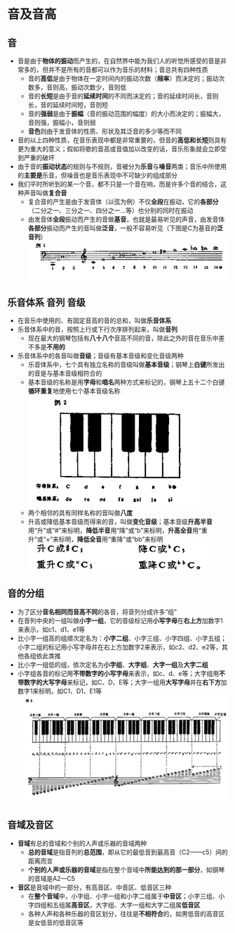 # 音及音高
## 音
* 音是由于**物体的振动**而产生的，在自然界中能为我们人的听觉所感受的音是非常多的，但并不是所有的音都可以作为音乐的材料；音总共有四种性质
  * 音的**高低**是由于物体在一定时间内的振动次数（**频率**）而决定的；振动次数多，音则高，振动次数少，音则低
  * 音的**长短**是由于音的**延续时间**的不同而决定的；音的延续时间长，音则长，音的延续时间短，音则短
  * 音的**强弱**是由于**振幅**（音的振动范围的幅度）的大小而决定的；振幅大，音则强，振幅小，音则弱
  * **音色**则由于发音体的性质、形状及其泛音的多少等而不同
* 音的以上四种性质，在音乐表现中都是非常重要的，但音的**高低和长短**则具有更为重大的意义；假如将歌的音高或音值加以改变的话，音乐形象就会立即受到严重的破坏
* 由于音的**振动状态**的规则与不规则，音被分为**乐音**与**噪音**两类；音乐中所使用的**主要是**乐音，但噪音也是音乐表现中不可缺少的组成部分
* 我们平时所听到的某一个音，都不只是一个音在响，而是许多个音的结合，这种声音叫做**复合音**
  * 复合音的产生是由于发音体（以弦为例）不仅**全段**在振动，它的**各部分**（二分之一、三分之一、四分之一…等）也分别的同时在振动
  * 由发音体**全段**振动而产生的音做**基音**，也就是最易听见的声音，由发音体**各部分**振动而产生的音叫做**泛音**，一般不容易听见（下图是C为基音的**泛音列**）
![](../images/C泛音列.png)
## 乐音体系 音列 音级
* 在音乐中使用的、有固定音高的音的总和，叫做**乐音体系**
* 乐音体系中的音，按照上行或下行次序排列起来，叫做**音列**
  * 现在最大的钢琴包括有**八十八个**音高不同的音，除此之外的音在音乐中差不多是**不用的**
* 乐音体系中的各音叫做**音级**；音级有基本音级和变化音级两种
  * 乐音体系中，七个具有独立名称的音级叫做**基本音级**；钢琴上**白键**所发出的音是与基本音级相符合的
  * 基本音级的名称是用**字母**和**唱名**两种方式来标记的，钢琴上五十二个白键**循环重复**地使用七个基本音级名称
![](../images/基本音级.png)
  * 两个相邻的具有同样名称的音叫做**八度**
  * 升高或降低基本音级而得来的音，叫做**变化音级**；基本音级**升高半音**用“升”或“#”来标明，**降低半音**用“降”或“b”来标明，**升高全音**用“重升”或“×”来标明，**降低全音**用“重降”或“bb”来标明
![](../images/升降.png)
## 音的分组
* 为了区分**音名相同而音高不同**的各音，将音列分成许多“组”
* 在音列中央的一组叫做**小字一组**，它的音级标记用**小写字母**在**右上方**加数字1来表示，如c1、d1、e1等
* 比小字一组高的组顺次定名为：**小字二组**、小字三组、小字四组、小字五组；小字二组的标记用小写字母并在右上方加数字2来表示，如c2、d2、e2等，其他各组依此类推
* 比小字一组低的组，依次定名为**小字组**、**大字组**、**大字一组**及**大字二组**
* 小字组各音的标记用**不带数字的小写字母**来表示，如c、d、e等；大字组用**不带数字的大写字母**来标记，如C、D、E等；大字一组用**大写字母**并在**右下方**加数字1来标明，如C1、D1、E1等
![](../images/分组.png)
## 音域及音区
* **音域**有总的音域和个别的人声或乐器的音域两种
  * **总的音域**是指音列的**总范围**，即从它的最低音到最高音（C2——c5）间的距离而言
  * **个别的人声或乐器的音域**是指在整个音域中**所能达到的那一部分**，如钢琴的音域是A2一C5
* **音区**是音域中的一部分，有高音区、中音区、低音区三种
  * 在**整个音域**中，小字组、小字一组和小字二组属于**中音区**；小字三组、小字四组和五组属**高音区**，大字组、大字一组和大字二组属**低音区**
  * 各种人声和各种乐器的音区划分，往往是**不相符合**的，如男低音的高音区是女低音的低音区等

 
